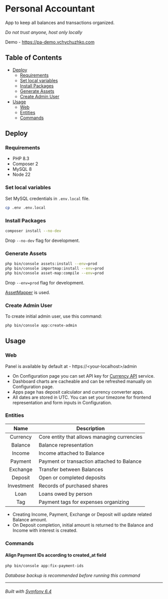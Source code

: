 # Personal Accountant

App to keep all balances and transactions organized.

*Do not trust anyone, host only locally*

Demo - https://pa-demo.vchychuzhko.com

## Table of Contents

- [Deploy](#deploy)
  - [Requirements](#requirements)
  - [Set local variables](#set-local-variables)
  - [Install Packages](#install-packages)
  - [Generate Assets](#generate-assets)
  - [Create Admin User](#create-admin-user)
- [Usage](#usage)
  - [Web](#web)
  - [Entities](#entities)
  - [Commands](#commands)

## Deploy

### Requirements

- PHP 8.3
- Composer 2
- MySQL 8
- Node 22

### Set local variables

Set MySQL credentials in `.env.local` file.

```bash
cp .env .env.local
```

### Install Packages

```bash
composer install --no-dev
```

Drop `--no-dev` flag for development.

### Generate Assets

```bash
php bin/console assets:install --env=prod
php bin/console importmap:install --env=prod
php bin/console asset-map:compile --env=prod
```

Drop `--env=prod` flag for development.

[AssetMapper](https://symfony.com/doc/current/frontend/asset_mapper.html) is used.

### Create Admin User

To create initial admin user, use this command:

```bash
php bin/console app:create-admin
```

## Usage

### Web

Panel is available by default at - https://&lt;your-localhost&gt;/admin

* On Configuration page you can set API key for [Currency API](https://currencyapi.com/) service.
* Dashboard charts are cacheable and can be refreshed manually on Configuration page.
* Apps page has deposit calculator and currency converter apps.
* All dates are stored in UTC. You can set your timezone for frontend representation and form inputs in Configuration.

### Entities

|    Name    | Description                                 |
|:----------:|---------------------------------------------|
|  Currency  | Core entity that allows managing currencies |
|  Balance   | Balance representation                      |
|   Income   | Income attached to Balance                  |
|  Payment   | Payment or transaction attached to Balance  |
|  Exchange  | Transfer between Balances                   |
|  Deposit   | Open or completed deposits                  |
| Investment | Records of purchased shares                 |
|    Loan    | Loans owed by person                        |
|    Tag     | Payment tags for expenses organizing        |

* Creating Income, Payment, Exchange or Deposit will update related Balance amount.
* On Deposit completion, initial amount is returned to the Balance and Income with interest is created.

### Commands

#### Align Payment IDs according to created_at field

```bash
php bin/console app:fix-payment-ids
```

*Database backup is recommended before running this command*

---

###### Built with [Symfony 6.4](https://symfony.com/doc/6.4/index.html)
